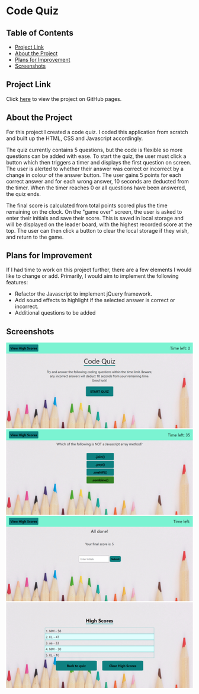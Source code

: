 <h1>Code Quiz</h1>

<h2> Table of Contents </h2>

- [Project Link](#project-link)
- [About the Project](#about-the-project)
- [Plans for Improvement](#plans-for-improvement)
- [Screenshots](#screenshots)

## Project Link

Click [here](https://natasha-mann.github.io/code_quiz/) to view the project on GitHub pages.

## About the Project

For this project I created a code quiz. I coded this application from scratch and built up the HTML, CSS and Javascript accordingly.

The quiz currently contains 5 questions, but the code is flexible so more questions can be added with ease. To start the quiz, the user must click a button which then triggers a timer and displays the first question on screen. The user is alerted to whether their answer was correct or incorrect by a change in colour of the answer button. The user gains 5 points for each correct answer and for each wrong answer, 10 seconds are deducted from the timer. When the timer reaches 0 or all questions have been answered, the quiz ends.

The final score is calculated from total points scored plus the time remaining on the clock. On the "game over" screen, the user is asked to enter their initials and save their score. This is saved in local storage and will be displayed on the leader board, with the highest recorded score at the top. The user can then click a button to clear the local storage if they wish, and return to the game.

## Plans for Improvement

If I had time to work on this project further, there are a few elements I would like to change or add. Primarily, I would aim to implement the following features:

- Refactor the Javascript to implement jQuery framework.
- Add sound effects to highlight if the selected answer is correct or incorrect.
- Additional questions to be added

## Screenshots

![image](./assets/images/screenshot-1.png)
![image](./assets/images/screenshot-2.png)
![image](./assets/images/screenshot-3.png)
![image](./assets/images/screenshot-4.png)
